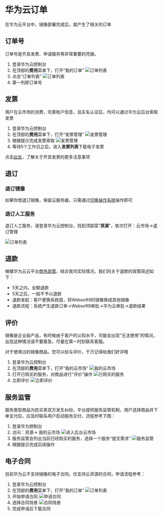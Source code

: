 # 华为云订单

在华为云平台中，镜像部署完成后，就产生了相关的订单

## 订单号

订单号是开具发票、申请服务等非常重要的凭据。

1. 登录华为云控制台
2. 在顶部的**费用**菜单下，打开“我的订单”
   ![订单列表](https://libs.websoft9.com/Websoft9/DocsPicture/zh/huaweicloud/huaweicloud-odlists-websoft9.png)
3. 点击“订单列表”
   ![订单列表](https://libs.websoft9.com/Websoft9/DocsPicture/zh/huaweicloud/huaweicloud-odlists2-websoft9.png)
4. 第一列即订单号

## 发票

用户在云市场的消费，完善账户信息，且实名认证后，均可以通过华为云后台索取发票

1. 登录华为云控制台
2. 在顶部的**费用**菜单下，打开“发票管理”
   ![发票管理](https://libs.websoft9.com/Websoft9/DocsPicture/zh/huaweicloud/huaweicloud-feeinvmenu-websoft9.png)
3. 根据提示完成发票索取
   ![发票管理](https://libs.websoft9.com/Websoft9/DocsPicture/zh/huaweicloud/huaweicloud-feeinvdetails-websoft9.png)
4. 等待5个工作日之后，进入**发票列表**下载电子发票

点击[此处](https://support.websoft9.com/docs/faq/bz-order.html#开具发票)，了解关于开具发票的更多注意事项


## 退订

### 退订镜像

如果你想退订镜像，保留云服务器，只需通过[切换操作系统](/zh/stack-deployment.html#切换操作系统部署)操作即可


### 退订人工服务

退订人工服务，请登录华为云控制台，找到顶部菜“**资源**”，依次打开：云市场->退订管理

   ![订单列表](https://libs.websoft9.com/Websoft9/DocsPicture/zh/huaweicloud/huaweicloud-desbservices-websoft9.png)

## 退款

根据华为云云平台[商务政策](https://support.huaweicloud.com/usermanual-billing/zh-cn_topic_0072297197.html)，结合我司实际情况，我们的关于退款的政策简述如下：

* 5天之内，全额退款
* 5天之后，一般不予以退款
* 退款发起：客户更换系统盘，将Websoft9的镜像换成其他镜像
* 退款流程：系统产生退款订单->Websoft9审批->华为云审批->退款结果

## 评价

镜像是企业级产品，有时候由于客户的认知水平，可能会出现“无法使用”的情况，出现这种情况请不要着急，尽量在第一时刻联系客服。 

对于使用过的镜像商品，您可以给与评价，千万记得给我们好评哦

1. 登录华为云控制台
2. 在顶部的**费用**菜单下，打开“我的云市场”
   ![我的云市场](https://libs.websoft9.com/Websoft9/DocsPicture/zh/huaweicloud/huaweicloud-mymk-websoft9.png)
3. 打开已购买的服务，对商品进行“评价”操作 
   ![已购买的服务](https://libs.websoft9.com/Websoft9/DocsPicture/zh/huaweicloud/huaweicloud-mymkss-websoft9.png)
4. 立即评价
   ![立即评价](https://libs.websoft9.com/Websoft9/DocsPicture/zh/huaweicloud/huaweicloud-reviewp-websoft9.png)


## 服务监管

服务类型商品为防买卖双方发生纠纷，平台提供服务监管机制，用户选择商品并下单支付后，应及时联系用户启动服务交付，流程参考下图：

1. 登录华为控制台
2. 访问：资源-> 我的云市场
   ![进入后台云市场](https://libs.websoft9.com/Websoft9/DocsPicture/zh/huaweicloud/huaweicloud-rsmk-websoft9.png)
3. 服务监管会列出当前已经购买的服务，选择一个服务“提交需求”
   ![服务监管](https://libs.websoft9.com/Websoft9/DocsPicture/zh/huaweicloud/huaweicloud-rsmkjianguan-websoft9.png)
4. 根据提示完成后续操作

## 电子合同

目前华为云不支持镜像的电子合同。仅支持云资源的合同，申请流程参考：

1. 登录华为云控制台
2. 在顶部的**费用**菜单下，打开“我的订单”
   ![订单列表](https://libs.websoft9.com/Websoft9/DocsPicture/zh/huaweicloud/huaweicloud-odlists-websoft9.png)
3. 开始申请合同
   ![申请合同](https://libs.websoft9.com/Websoft9/DocsPicture/zh/huaweicloud/huaweicloud-ht-websoft9.png)
4. 选择合同场景
   ![合同场景](https://libs.websoft9.com/Websoft9/DocsPicture/zh/huaweicloud/huaweicloud-hts-websoft9.png)
5. 完成申请后下载合同